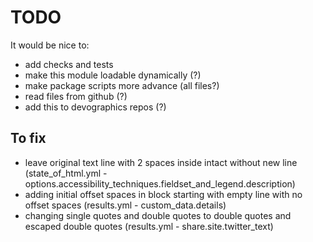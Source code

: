 # TODO

It would be nice to:
- add checks and tests
- make this module loadable dynamically (?)
- make package scripts more advance (all files?)
- read files from github (?)
- add this to devographics repos (?)

## To fix
- leave original text line with 2 spaces inside intact without new line (state_of_html.yml - options.accessibility_techniques.fieldset_and_legend.description)
- adding initial offset spaces in block starting with empty line with no offset spaces (results.yml - custom_data.details)
- changing single quotes and double quotes to double quotes and escaped double quotes (results.yml - share.site.twitter_text)
